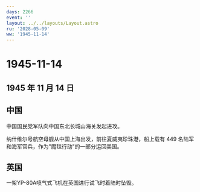 ```yaml
---
days: 2266
event: ''
layout: ../../layouts/Layout.astro
ru: '2028-05-09'
ww: '1945-11-14'
---
```


# 1945-11-14

## 1945 年 11 月 14 日

## 中国

中国国民党军队向中国东北长城山海关发起进攻。

纳什维尔号航空母舰从中国上海出发，前往夏威夷珍珠港，船上载有 449
名陆军和海军官兵，作为"魔毯行动"的一部分运回美国。

## 英国

一架YP-80A喷气式飞机在英国进行试飞时着陆时坠毁。